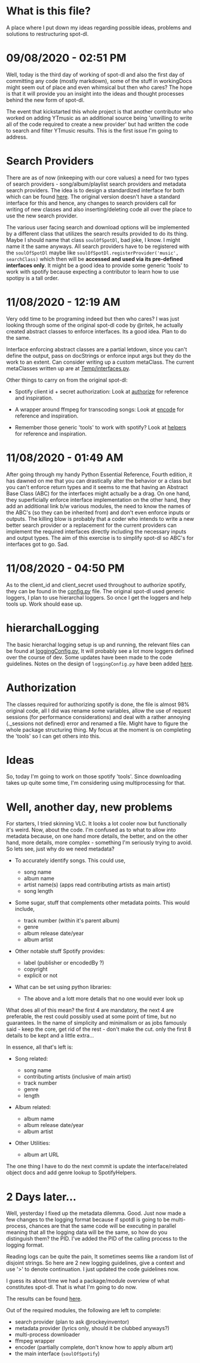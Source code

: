# What is this file?

A place where I put down my ideas regarding possible ideas, problems and
solutions to restructuring spot-dl.

# 09/08/2020 - 02:51 PM

Well, today is the third day of working of spot-dl and also the first day
of committing any code (mostly markdown), some of the stuff in workingDocs
might seem out of place and even whimsical but then who cares? The hope is that
it will provide you an insight into the ideas and thought processes behind the
new form of spot-dl.

The event that kickstarted this whole project is that another contributor who
worked on adding YTmusic as an additional source being 'unwilling to write all
of the code required to create a new provider' but had written the code to
search and filter YTmusic results. This is the first issue I'm going to
address.

# Search Providers

There are as of now (inkeeping with our core values) a need for two types of
search providers - song/album/playlist search providers and metadata search
providers. The idea is to design a standardized interface for both which can
be found [here](interfaces.md). The original version doesn't have a standard
interface for this and hence, any changes to search providers call for writing
of new classes and also inserting/deleting code all over the place to use the
new search provider.

The various user facing search and download options will be implemented by a
different class that utilizes the search results provided to do its thing.
Maybe I should name that class `soulOfSpotDl`, bad joke, I know. I might name
it the same anyways. All search providers have to be registered with the
`soulOfSpotDl` maybe like `soulOfSpotDl.registerProvider('music', searchClass)`
which then will be **accessed and used via its pre-defined interfaces only**.
It might be a good idea to provide some generic 'tools' to work with spotify
because expecting a contributor to learn how to use spotipy is a tall order.

# 11/08/2020 - 12:19 AM

Very odd time to be programing indeed but then who cares? I was just looking
through some of the original spot-dl code by @ritek, he actually created
abstract classes to enforce interfaces. Its a good idea. Plan to do the same.

Interface enforcing abstract classes are a partial letdown, since you can't
define the output, pass on docStrings or enforce input args but they do the
work to an extent. Can consider writing up a custom metaClass. The current
metaClasses written up are at [Temp/interfaces.py](../Temp/interfaces.py).

Other things to carry on from the original spot-dl:
- Spotify client id + secret authorization: Look at
[authorize](../Ref%20-%20Original%20Code/spotdl/authorize) for reference and
inspiration.

- A wrapper around ffmpeg for transcoding songs: Look at
[encode](../Ref%20-%20Original%20Code/spotdl/encode) for reference and
inspiration.

- Remember those generic 'tools' to work with spotify? Look at
[helpers](../Ref%20-%20Original%20Code/spotdl/helpers) for reference and
inspiration.

# 11/08/2020 - 01:49 AM

After going through my handy Python Essential Reference, Fourth edition, it has
dawned on me that you can drastically alter the behavior or a class but you
can't enforce return types and it seems to me that having an Abstract Base
Class (ABC) for the interfaces might actually be a drag. On one hand, they
superficially enforce interface implementation on the other hand, they add an
additional link b/w various modules, the need to know the names of the ABC's
(so they can be inherited from) and don't even enforce inputs or outputs. The
killing blow is probably that a coder who intends to write a new better search
provider or a replacement for the current providers can implement the required
interfaces directly including the necessary inputs and output types. The aim
of this exercise is to simplify spot-dl so ABC's for interfaces got to go. Sad.

# 11/08/2020 - 04:50 PM

As to the client_id and client_secret used throughout to authorize spotify,
they can be found in the
[config.py](../Ref%20-%20Original%20Code/spotdl/config.py) file. The original
spot-dl used generic loggers, I plan to use hierarchal loggers. So once I get
the loggers and help tools up. Work should ease up.

# hierarchalLogging

The basic hierarchal logging setup is up and running, the relevant files can be
found at [loggingConfig.py](../Temp/loggingConfig.py), It will probably see a
lot more loggers defined over the course of dev. Some updates have been made to
the code guidelines. Notes on the design of `loggingConfig.py` have been added
[here](../Working%20Docs/Design%20Notes.md).

# Authorization

The classes required for authorizing spotify is done, the file is almost 98%
original code, all I did was rename some variables, allow the use of request
sessions (for performance considerations) and deal with a rather annoying
(._sessions not defined) error and renamed a file. Might have to figure the
whole package structuring thing. My focus at the moment is on completing the
'tools' so I can get others into this.

# Ideas

So, today I'm going to work on those spotify 'tools'. Since downloading takes
up quite some time, I'm considering using multiprocessing for that.

# Well, another day, new problems

For starters, I tried skinning VLC. It looks a lot cooler now but functionally
it's weird. Now, about the code. I'm confused as to what to allow into metadata
because, on one hand more details, the better, and on the other hand, more
details, more complex - something I'm seriously trying to avoid. So lets see,
just why do we need metadata?

- To accurately identify songs. This could use,
    - song name
    - album name
    - artist name(s)    (apps read contributing artists as main artist)
    - song length

- Some sugar, stuff that complements other metadata points. This would include,
    - track number (within it's parent album)
    - genre
    - album release date/year
    - album artist

- Other notable stuff Spotify provides:
    - label             (publisher or encodedBy ?)
    - copyright
    - explicit or not

- What can be set using python libraries:
    - The above and a lott more details that no one would ever look up

What does all of this mean? the first 4 are mandatory, the next 4 are preferable,
the rest could possibly used at some point of time, but no guarantees. In the
name of simplicity and minimalism or as jobs famously said - keep the core, get
rid of the rest - don't make the cut. only the first 8 details to be kept and a
little extra...

In essence, all that's left is:
- Song related:
    - song name
    - contributing artists (inclusive of main artist)
    - track number
    - genre
    - length

- Album related:
    - album name
    - album release date/year
    - album artist

- Other Utilities:
    - album art URL

The one thing I have to do the next commit is update the interface/related
object docs and add genre lookup to SpotifyHelpers.

# 2 Days later...

Well, yesterday I fixed up the metadata dilemma. Good. Just now made a few
changes to the logging format because if spotdl is going to be multi-process,
chances are that the same code will be executing in parallel meaning that all
the logging data will be the same, so how do you distinguish them? the PID.
I've added the PID of the calling process to the logging format.

Reading logs can be quite the pain, It sometimes seems like a random list of
disjoint strings. So here are 2 new logging guidelines, give a context and use
'>' to denote continuation. I just updated the code guidelines now.

I guess its about time we had a package/module overview of what constitutes
spot-dl. That is what I'm going to do now.

The results can be found [here](../Diagrams).

Out of the required modules, the following are left to complete:
- search provider (plan to ask @rockeyinventor)
- metadata provider (lyrics only, should it be clubbed anyways?)
- multi-process downloader
- ffmpeg wrapper
- encoder (partially complete, don't know how to apply album art)
- the main interface (`soulOfSpotify`)